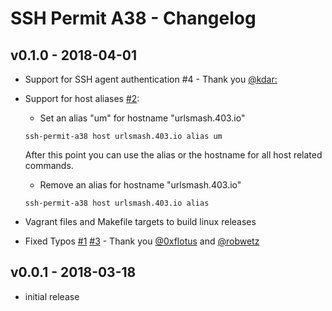 # SSH Permit A38 - Changelog

## v0.1.0 - 2018-04-01

- Support for SSH agent authentication #4 - Thank you [@kdar:](https://github.com/kdar:)

- Support for host aliases [#2](https://github.com/ierror/ssh-permit-a38/issues/2): 

    - Set an alias "um" for hostname "urlsmash.403.io" 
    ```
    ssh-permit-a38 host urlsmash.403.io alias um
    ```
    
    After this point you can use the alias or the hostname for all host related commands.

    - Remove an alias for hostname "urlsmash.403.io" 
    ```
    ssh-permit-a38 host urlsmash.403.io alias
    ```
    
- Vagrant files and Makefile targets to build linux releases

- Fixed Typos [#1](https://github.com/ierror/ssh-permit-a38/issues/1) [#3](https://github.com/ierror/ssh-permit-a38/issues/3) - Thank you [@0xflotus](https://github.com/0xflotus) and [@robwetz](https://github.com/robwetz)


## v0.0.1 - 2018-03-18

- initial release